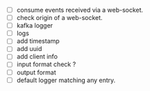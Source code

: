 * [ ] consume events received via a web-socket.
* [ ] check origin of a web-socket.
* [ ] kafka logger
* [ ] logs
* [ ] add timestamp
* [ ] add uuid
* [ ] add client info
* [ ] input format check ?
* [ ] output format
* [ ] default logger matching any entry.
